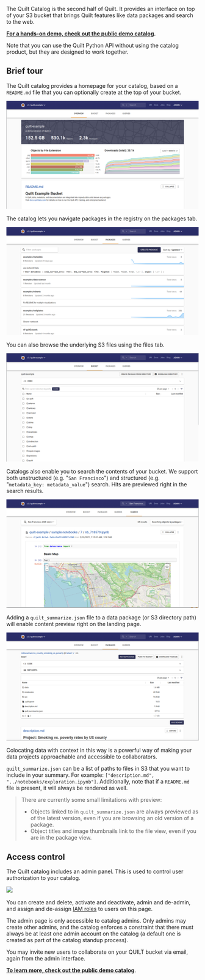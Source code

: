 The Quilt Catalog is the second half of Quilt. It provides an interface on top of your S3 bucket that brings Quilt features like data packages and search to the web.

**[For a hands-on demo, check out the public demo catalog](https://open.quiltdata.com/b/quilt-example).**

Note that you can use the Quilt Python API without using the catalog product, but they are designed to work together.

## Brief tour

The Quilt catalog provides a homepage for your catalog, based on a `README.md` file that you can optionally create at the top of your bucket.

![](../imgs/catalog_homepage.png)

The catalog lets you navigate packages in the registry on the packages tab.

![](../imgs/catalog_packages_tab.png)

You can also browse the underlying S3 files using the files tab.

![](../imgs/catalog_files_tab.png)

Catalogs also enable you to search the contents of your bucket. We support both unstructured  (e.g. "`San Francisco`") and structured (e.g. "`metadata_key: metadata_value`") search. Hits are previewed right in the search results.

![](../imgs/catalog_search.png)

Adding a `quilt_summarize.json` file to a data package (or S3 directory path) will enable content preview right on the landing page.

![](../imgs/catalog_package_landing_page.png)

Colocating data with context in this way is a powerful way of making your data projects approachable and accessible to collaborators.

`quilt_summarize.json` can be a list of paths to files in S3 that you want to include in your summary. For example: `["description.md", "../notebooks/exploration.ipynb"]`. Additionally, note that if a `README.md` file is present, it will always be rendered as well.

> There are currently some small limitations with preview:
>
> * Objects linked to in `quilt_summarize.json` are always previewed as of the latest version, even if you are browsing an old version of a package.
> * Object titles and image thumbnails link to the file view, even if you are in the package view.

## Access control

The Quilt catalog includes an admin panel. This is used to control user authorization to your catalog.

![](../imgs/catalog_admin_panel.png)

You can create and delete, activate and deactivate, admin and de-admin, and assign and de-assign [IAM roles](https://docs.aws.amazon.com/IAM/latest/UserGuide/id_roles.html) to users on this page.

The admin page is only accessible to catalog admins. Only admins may create other admins, and the catalog enforces a constraint that there must always be at least one admin account on the catalog (a default one is created as part of the catalog standup process).

You may invite new users to collaborate on your QUILT bucket via email, again from the admin interface.

**[To learn more, check out the public demo catalog](https://open.quiltdata.com/b/quilt-example)**.
